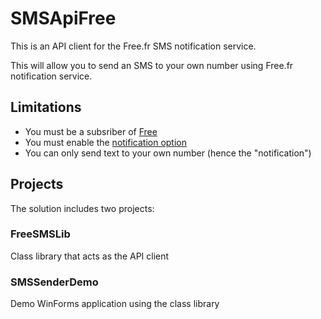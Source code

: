 # SMSApiFree

This is an API client for the Free.fr SMS notification service.

This will allow you to send an SMS to your own number using Free.fr notification service.

## Limitations

* You must be a subsriber of [Free](http://mobile.free.fr/)
* You must enable the [notification option](https://mobile.free.fr/moncompte/)
* You can only send text to your own number (hence the "notification")

## Projects

The solution includes two projects:

### FreeSMSLib

Class library that acts as the API client

### SMSSenderDemo

Demo WinForms application using the class library